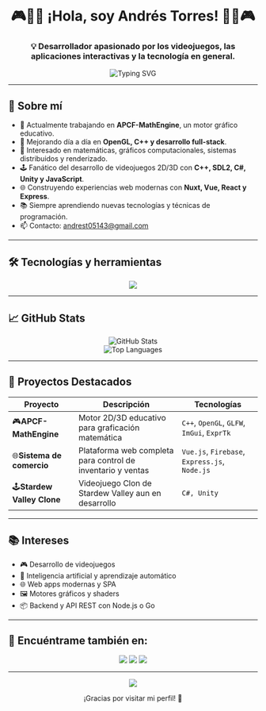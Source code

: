 <h1 align="center">🎮👨‍💻 ¡Hola, soy Andrés Torres! 👨‍💻🎮</h1>
<h3 align="center">💡 Desarrollador apasionado por los videojuegos, las aplicaciones interactivas y la tecnología en general.</h3>

<p align="center">
  <img src="https://readme-typing-svg.demolab.com?font=Fira+Code&pause=1000&color=00FFBF&center=true&width=435&lines=💻+Desarrollador+de+Software+Creativo;🎮+Game+Dev+y+Web+Developer;🧠+Apasionado+por+C%2B%2B%2C+JS%2C+Python+y+m%C3%A1s" alt="Typing SVG" />
</p>

---

## 🚀 Sobre mí

- 🔭 Actualmente trabajando en **APCF-MathEngine**, un motor gráfico educativo.
- 🌱 Mejorando día a día en **OpenGL, C++ y desarrollo full-stack**.
- 🧠 Interesado en matemáticas, gráficos computacionales, sistemas distribuidos y renderizado.
- 🕹️ Fanático del desarrollo de videojuegos 2D/3D con **C++, SDL2, C#, Unity y JavaScript**.
- 🌐 Construyendo experiencias web modernas con **Nuxt, Vue, React y Express**.
- 📚 Siempre aprendiendo nuevas tecnologías y técnicas de programación.
- 📫 Contacto: andrest05143@gmail.com

---

## 🛠️ Tecnologías y herramientas

<p align="center">
  <img src="https://skillicons.dev/icons?i=cpp,c,cs,py,js,html,css,vue,nuxt,react,nodejs,express,git,github,unity,vscode,linux,bash" />
</p>

---

## 📈 GitHub Stats

<p align="center">
  <img src="https://github-readme-stats.vercel.app/api?username=Andert51&show_icons=true&theme=tokyonight&hide_border=true" alt="GitHub Stats" />
  <br/>
  <img src="https://github-readme-stats.vercel.app/api/top-langs/?username=Andert51&layout=compact&theme=tokyonight&hide_border=true" alt="Top Languages" />
</p>

---

## 🧩 Proyectos Destacados

| Proyecto                           | Descripción                                                | Tecnologías                                          |
| ---------------------------------- | ----------------------------------------------------------- | ----------------------------------------------------- |
| 🎮**APCF-MathEngine**        | Motor 2D/3D educativo para graficación matemática         | `C++`, `OpenGL`, `GLFW`, `ImGui`, `ExprTk`  |
| 🌐**Sistema de comercio**    | Plataforma web completa para control de inventario y ventas | `Vue.js`, `Firebase`, `Express.js`, `Node.js` |
| 🕹️**Stardew Valley Clone** | Videojuego Clon de Stardew Valley aun en desarrollo         | `C#, Unity`                                         |

---

## 📚 Intereses

- 🎮 Desarrollo de videojuegos
- 🧠 Inteligencia artificial y aprendizaje automático
- 🌐 Web apps modernas y SPA
- 🖼️ Motores gráficos y shaders
- 📦 Backend y API REST con Node.js o Go

---

## 🔗 Encuéntrame también en:

<p align="center">
  <a href="https://www.linkedin.com/in/andr%C3%A9s-torres-4a352b2b5/"><img src="https://img.shields.io/badge/-LinkedIn-blue?style=flat&logo=linkedin" /></a>
  <a href="mailto:andrest05143@gmail.com"><img src="https://img.shields.io/badge/-Email-c14438?style=flat&logo=gmail&logoColor=white" /></a>
  <a href="https://andrestorres.dev"><img src="https://img.shields.io/badge/Portafolio-Web-orange?style=flat&logo=firefox-browser" /></a>
</p>

---

<p align="center">
  <img src="https://quotes-github-readme.vercel.app/api?type=horizontal&theme=radical" />
</p>

<p align="center">¡Gracias por visitar mi perfil! 🌟</p>

